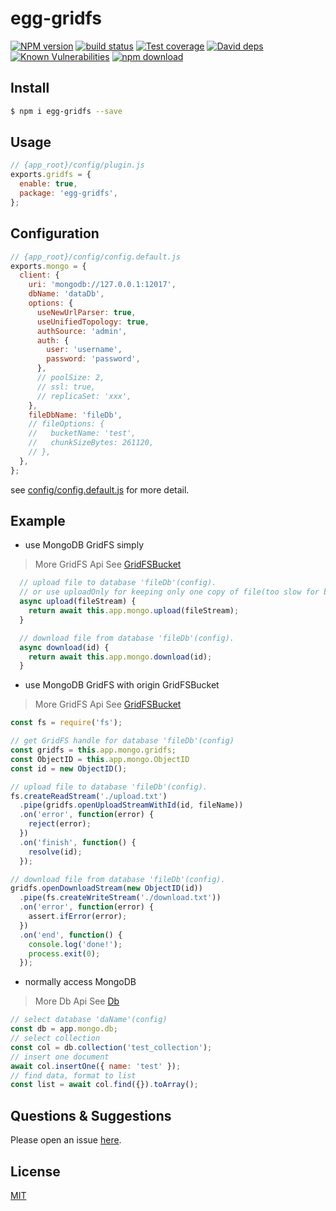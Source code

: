 # egg-gridfs

[![NPM version][npm-image]][npm-url]
[![build status][travis-image]][travis-url]
[![Test coverage][codecov-image]][codecov-url]
[![David deps][david-image]][david-url]
[![Known Vulnerabilities][snyk-image]][snyk-url]
[![npm download][download-image]][download-url]

[npm-image]: https://img.shields.io/npm/v/egg-gridfs.svg?style=flat-square
[npm-url]: https://npmjs.org/package/egg-gridfs
[travis-image]: https://img.shields.io/travis/eggjs/egg-gridfs.svg?style=flat-square
[travis-url]: https://travis-ci.org/eggjs/egg-gridfs
[codecov-image]: https://img.shields.io/codecov/c/github/eggjs/egg-gridfs.svg?style=flat-square
[codecov-url]: https://codecov.io/github/eggjs/egg-gridfs?branch=master
[david-image]: https://img.shields.io/david/eggjs/egg-gridfs.svg?style=flat-square
[david-url]: https://david-dm.org/eggjs/egg-gridfs
[snyk-image]: https://snyk.io/test/npm/egg-gridfs/badge.svg?style=flat-square
[snyk-url]: https://snyk.io/test/npm/egg-gridfs
[download-image]: https://img.shields.io/npm/dm/egg-gridfs.svg?style=flat-square
[download-url]: https://npmjs.org/package/egg-gridfs

<!--
Description here.
-->

## Install

```bash
$ npm i egg-gridfs --save
```

## Usage

```js
// {app_root}/config/plugin.js
exports.gridfs = {
  enable: true,
  package: 'egg-gridfs',
};
```

## Configuration

```js
// {app_root}/config/config.default.js
exports.mongo = {
  client: {
    uri: 'mongodb://127.0.0.1:12017',
    dbName: 'dataDb',
    options: {
      useNewUrlParser: true,
      useUnifiedTopology: true,
      authSource: 'admin',
      auth: {
        user: 'username',
        password: 'password',
      },
      // poolSize: 2,
      // ssl: true,
      // replicaSet: 'xxx',
    },
    fileDbName: 'fileDb',
    // fileOptions: {
    //   bucketName: 'test',
    //   chunkSizeBytes: 261120,
    // },
  },
};
```

see [config/config.default.js](config/config.default.js) for more detail.

## Example

- use MongoDB GridFS simply
> More GridFS Api See [GridFSBucket](http://mongodb.github.io/node-mongodb-native/3.6/api/GridFSBucket.html)

```js
  // upload file to database 'fileDb'(config).
  // or use uploadOnly for keeping only one copy of file(too slow for big file).
  async upload(fileStream) {
    return await this.app.mongo.upload(fileStream);
  }

  // download file from database 'fileDb'(config).
  async download(id) {
    return await this.app.mongo.download(id);
  }
```

- use MongoDB GridFS with origin GridFSBucket
> More GridFS Api See [GridFSBucket](http://mongodb.github.io/node-mongodb-native/3.6/api/GridFSBucket.html)

```js
const fs = require('fs');

// get GridFS handle for database 'fileDb'(config)
const gridfs = this.app.mongo.gridfs;
const ObjectID = this.app.mongo.ObjectID
const id = new ObjectID();

// upload file to database 'fileDb'(config).
fs.createReadStream('./upload.txt')
  .pipe(gridfs.openUploadStreamWithId(id, fileName))
  .on('error', function(error) {
    reject(error);
  })
  .on('finish', function() {
    resolve(id);
  });

// download file from database 'fileDb'(config).
gridfs.openDownloadStream(new ObjectID(id))
  .pipe(fs.createWriteStream('./download.txt'))
  .on('error', function(error) {
    assert.ifError(error);
  })
  .on('end', function() {
    console.log('done!');
    process.exit(0);
  });
```

- normally access MongoDB
> More Db Api See [Db](http://mongodb.github.io/node-mongodb-native/3.6/api/Db.html)

```js
// select database 'daName'(config)
const db = app.mongo.db;
// select collection 
const col = db.collection('test_collection');
// insert one document
await col.insertOne({ name: 'test' });
// find data, format to list
const list = await col.find({}).toArray();
```

## Questions & Suggestions

Please open an issue [here](https://github.com/elixirChain/egg-gridfs/issues).

## License

[MIT](LICENSE)
